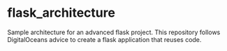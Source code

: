 # flask_architecture
 Sample architecture for an advanced flask project. This repository follows DigitalOceans advice to create a flask application that reuses code.
